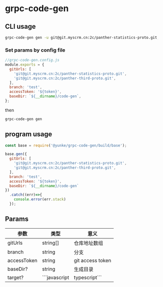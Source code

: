 # grpc-code-gen

## CLI usage
```bash
grpc-code-gen gen -u git@git.myscrm.cn:2c/panther-statistics-proto.git,git@git.myscrm.cn:2c/panther-third-proto.git -b test -t ${token} -d test/code-gen-cli
```

### Set params by config file
```js
//grpc-code-gen.config.js
module.exports = {
  gitUrls: [
    'git@git.myscrm.cn:2c/panther-statistics-proto.git',
    'git@git.myscrm.cn:2c/panther-third-proto.git',
  ],
  branch: 'test',
  accessToken: '${token}',
  baseDir: `${__dirname}/code-gen`,
};
```

then

```bash
grpc-code-gen gen
```


## program usage
```js
const base = require('@yunke/grpc-code-gen/build/base');

base.gen({
  gitUrls: [
    'git@git.myscrm.cn:2c/panther-statistics-proto.git',
    'git@git.myscrm.cn:2c/panther-third-proto.git',
  ],
  branch: 'test',
  accessToken: '${token}',
  baseDir: `${__dirname}/code-gen`
})
  .catch((err)=>{
    console.error(err.stack)
  });
```


## Params

参数 | 类型 | 意义
---|---|---
gitUrls | string[] | 仓库地址数组
branch |  string | 分支
accessToken | string | git access token
baseDir? | string | 生成目录
target? | ```javascript | typescript``` | 目标语言 
